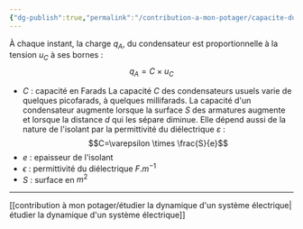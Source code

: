 ```yaml
---
{"dg-publish":true,"permalink":"/contribution-a-mon-potager/capacite-du-condensateur/"}
---
```


À chaque instant, la charge $q_{A}$, du condensateur est proportionnelle à la tension $u_{C}$ à ses bornes :
$$q_{A}=C \times u_{C}$$
- $C$ : capacité en Farads
La capacité $C$ des condensateurs usuels varie de quelques picofarads, à quelques millifarads.
La capacité d'un condensateur augmente lorsque la surface $S$ des armatures augmente et lorsque la distance $d$ qui les sépare diminue. Elle dépend aussi de la nature de l'isolant par la permittivité du diélectrique $\varepsilon$ :
$$C=\varepsilon \times \frac{S}{e}$$
- $e$ : epaisseur de l'isolant
- $\epsilon$ : permittivité du diélectrique $F.m^{-1}$
- $S$ : surface en $m^{2}$

---
[[contribution à mon potager/étudier la dynamique d'un système électrique\|étudier la dynamique d'un système électrique]]